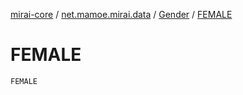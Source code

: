 [mirai-core](../../index.md) / [net.mamoe.mirai.data](../index.md) / [Gender](index.md) / [FEMALE](./-f-e-m-a-l-e.md)

# FEMALE

`FEMALE`